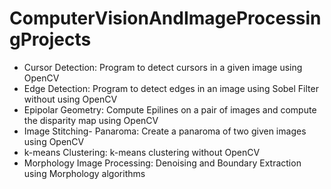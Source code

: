 # ComputerVisionAndImageProcessingProjects
<ul>
<li>Cursor Detection: Program to detect cursors in a given image using OpenCV</li>
<li>Edge Detection: Program to detect edges in an image using Sobel Filter without using OpenCV</li>
<li>Epipolar Geometry: Compute Epilines on a pair of images and compute the disparity map using OpenCV</li>
<li>Image Stitching- Panaroma: Create a panaroma of two given images using OpenCV</li>
<li>k-means Clustering: k-means clustering without OpenCV</li>
<li>Morphology Image Processing: Denoising and Boundary Extraction using Morphology algorithms</li>
</ul>
